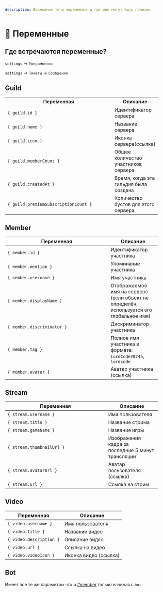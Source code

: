 ```yaml
---
description: Возможные типы переменных и где они могут быть полезны
---
```


# 📑 Переменные

## Где встречаются переменные?

`settings` -> `Уведомления`

`settings` -> `Тикеты` -> `Сообщения`

## Guild&#x20;

<table><thead><tr><th width="402">Переменная</th><th>Описание</th></tr></thead><tbody><tr><td><code>{ guild.id }</code></td><td>Идентификатор сервера</td></tr><tr><td><code>{ guild.name }</code></td><td>Название сервера</td></tr><tr><td><code>{ guild.icon }</code></td><td>Иконка сервера(ссылка)</td></tr><tr><td><code>{ guild.memberCount }</code></td><td>Общее количество участников сервера</td></tr><tr><td><code>{ guild.createdAt }</code></td><td>Время, когда эта гильдия была создана</td></tr><tr><td><code>{ guild.premiumSubscriptionCount }</code></td><td>Количество бустов для этого сервера</td></tr></tbody></table>

## Member

<table><thead><tr><th width="324">Переменная</th><th>Описание</th></tr></thead><tbody><tr><td><code>{ member.id }</code></td><td>Идентификатор участника</td></tr><tr><td><code>{ member.mention }</code></td><td>Упоминание участника</td></tr><tr><td><code>{ member.username }</code></td><td>Имя участника</td></tr><tr><td><code>{ member.displayName }</code></td><td>Отображаемое имя на сервере (если объект не определён, используется его глобальное имя)</td></tr><tr><td><code>{ member.discriminator }</code></td><td>Дискриминатор участника</td></tr><tr><td><code>{ member.tag }</code></td><td>Полное имя участника в формате: <code>LordCode#0745</code>, <code>lordcode</code></td></tr><tr><td><code>{ member.avatar }</code></td><td>Аватар участника (ссылка)</td></tr></tbody></table>

## Stream

<table><thead><tr><th width="316">Переменная</th><th>Описание</th></tr></thead><tbody><tr><td><code>{ stream.username }</code></td><td>Имя пользователя</td></tr><tr><td><code>{ stream.title }</code></td><td>Название стрима</td></tr><tr><td><code>{ stream.gameName }</code></td><td>Название игры</td></tr><tr><td><code>{ stream.thumbnailUrl }</code></td><td>Изображения кадра за последние 5 минут трансляции</td></tr><tr><td><code>{ stream.avatarUrl }</code></td><td>Аватар пользователя (ссылка)</td></tr><tr><td><code>{ stream.url }</code></td><td>Ссылка на стрим</td></tr></tbody></table>

## Video&#x20;

| Переменная              | Описание              |
| ----------------------- | --------------------- |
| `{ video.username }`    | Имя пользователя      |
| `{ video.title }`       | Название видео        |
| `{ video.description }` | Описание видео        |
| `{ video.url }`         | Ссылка на видео       |
| `{ video.videoIcon }`   | Иконка видео (ссылка) |

## Bot

Имеет все те же параметры что и [#member](variables.md#member "mention") только начиная с `bot.`

